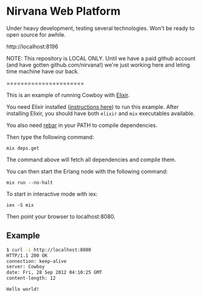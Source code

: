 Nirvana Web Platform
====================


Under heavy development, testing several technologies. Won't be ready to open source for awhile.

http://localhost:8196

NOTE: This repository is LOCAL ONLY.  Until we have a paid github account (and have gotten github.com/nirvana!) we're just working here and leting time machine have our back.


======================

This is an example of running Cowboy with [Elixir](http://elixir-lang.org).

You need Elixir installed
([instructions here](http://elixir-lang.org/getting_started/1.html))
to run this example. After installing Elixir, you should have both
`elixir` and `mix` executables available.

You also need [rebar](https://github.com/rebar/rebar) in your PATH
to compile dependencies.

Then type the following command:

```
mix deps.get
```

The command above will fetch all dependencies and compile them.

You can then start the Erlang node with the following command:

```
mix run --no-halt
```
To start in interactive mode with iex:

```
iex -S mix
```


Then point your browser to localhost:8080.

Example
-------

``` bash
$ curl -i http://localhost:8080
HTTP/1.1 200 OK
connection: keep-alive
server: Cowboy
date: Fri, 28 Sep 2012 04:10:25 GMT
content-length: 12

Hello world!
```
